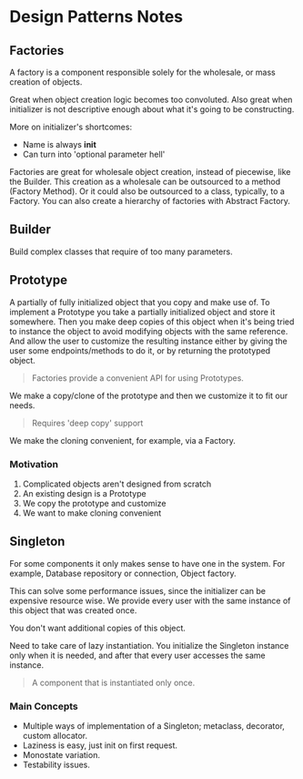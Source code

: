 # Design Patterns Notes

## Factories

A factory is a component responsible solely for the wholesale, or mass creation of objects.

Great when object creation logic becomes too convoluted. Also great when initializer is not descriptive enough about what it's going to be constructing.

More on initializer's shortcomes:

* Name is always __init__
* Can turn into 'optional parameter hell'

Factories are great for wholesale object creation, instead of piecewise, like the Builder. This creation as a wholesale can be outsourced to a method (Factory Method). Or it could also be outsourced to a class, typically, to a Factory. You can also create a hierarchy of factories with Abstract Factory.

## Builder

Build complex classes that require of too many parameters.

## Prototype

A partially of fully initialized object that you copy and make use of. To implement a Prototype you take a partially initialized
object and store it somewhere. Then you make deep copies of this object when it's being tried to instance the object to avoid modifying objects with the same reference. And allow the user to customize the resulting instance either by giving the user some endpoints/methods to do it, or by returning the prototyped object.

> Factories provide a convenient API for using Prototypes.

We make a copy/clone of the prototype and then we customize it to fit our needs.

> Requires 'deep copy' support

We make the cloning convenient, for example, via a Factory.

### Motivation

1. Complicated objects aren't designed from scratch
2. An existing design is a Prototype
3. We copy the prototype and customize
4. We want to make cloning convenient

## Singleton

For some components it only makes sense to have one in the system. For example, Database repository or connection, Object factory.

This can solve some performance issues, since the initializer can be expensive resource wise. We provide every user with the same instance of this object that was created once.

You don't want additional copies of this object.

Need to take care of lazy instantiation. You initialize the Singleton instance only when it is needed, and after that every user accesses the same instance.

> A component that is instantiated only once.

### Main Concepts

* Multiple ways of implementation of a Singleton; metaclass, decorator, custom allocator.
* Laziness is easy, just init on first request.
* Monostate variation.
* Testability issues.
